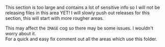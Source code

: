 This section is too large and contains a lot of sensitive info so I will not be releasing files in this area YET!
I will slowly push out releases for this section, this will start with more rougher areas.

This may affect the `IMAGE` cog so there may be some issues. I wouldn't worry about it.\
For a quick and easy fix comment out all the areas which use this folder.
